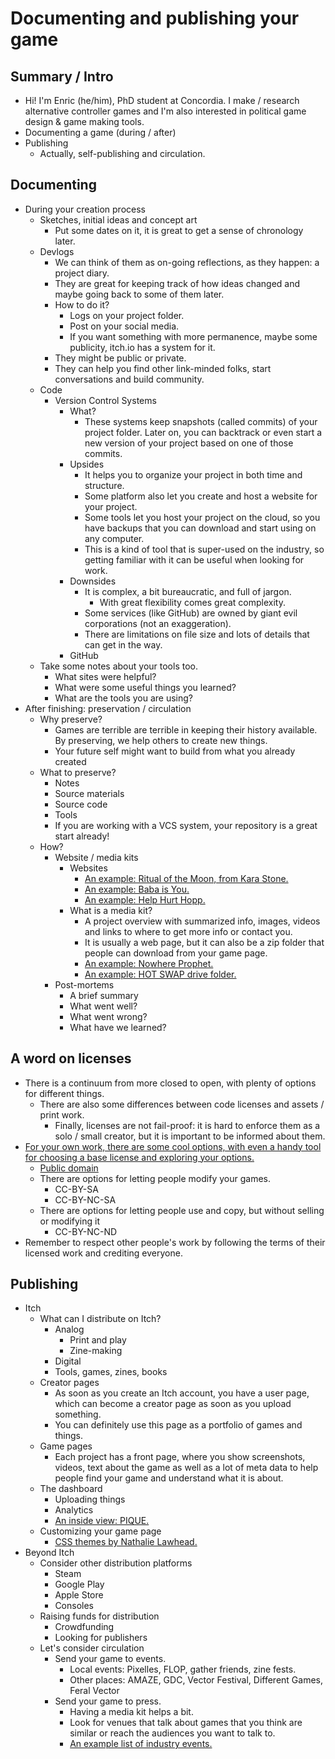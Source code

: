 # Documenting and publishing your game

## Summary / Intro

* Hi! I'm Enric (he/him), PhD student at Concordia. I make / research alternative controller games and I'm also interested in political game design & game making tools.
* Documenting a game (during / after)
* Publishing
	* Actually, self-publishing and circulation.

## Documenting

* During your creation process
	* Sketches, initial ideas and concept art
		* Put some dates on it, it is great to get a sense of chronology later.
	* Devlogs
		* We can think of them as on-going reflections, as they happen: a project diary.
		* They are great for keeping track of how ideas changed and maybe going back to some of them later.
		* How to do it?
			* Logs on your project folder.
			* Post on your social media.
			* If you want something with more permanence, maybe some publicity, itch.io has a system for it.
		* They might be public or private.
		* They can help you find other link-minded folks, start conversations and build community.
	* Code
		* Version Control Systems
			* What?
				* These systems keep snapshots (called commits) of your project folder. Later on, you can backtrack or even start a new version of your project based on one of those commits.
			* Upsides
				* It helps you to organize your project in both time and structure.
				* Some platform also let you create and host a website for your project.
				* Some tools let you host your project on the cloud, so you have backups that you can download and start using on any computer.
				* This is a kind of tool that is super-used on the industry, so getting familiar with it can be useful when looking for work.
			* Downsides
				* It is complex, a bit bureaucratic, and full of jargon.
					* With great flexibility comes great complexity.
				* Some services (like GitHub) are owned by giant evil corporations (not an exaggeration).
				* There are limitations on file size and lots of details that can get in the way.
			* GitHub
	* Take some notes about your tools too.
		* What sites were helpful?
		* What were some useful things you learned?
		* What are the tools you are using?
* After finishing: preservation / circulation
	* Why preserve?
		* Games are terrible are terrible in keeping their history available. By preserving, we help others to create new things.
		* Your future self might want to build from what you already created
	* What to preserve?
		* Notes
		* Source materials
		* Source code
		* Tools
		* If you are working with a VCS system, your repository is a great start already!
	* How?
		* Website / media kits
			* Websites
				* [An example: Ritual of the Moon, from Kara Stone.](https://ritualofthemoongame.com/)
				* [An example: Baba is You.](https://hempuli.itch.io/baba)
				* [An example: Help Hurt Hopp.](https://managore.itch.io/help-hurt-hopp)
			* What is a media kit?
				* A project overview with summarized info, images, videos and links to where to get more info or contact you.
				* It is usually a web page, but it can also be a zip folder that people can download from your game page.
				* [An example: Nowhere Prophet.](https://www.nowhereprophet.com/press/)
				* [An example: HOT SWAP drive folder.](https://hotswapgame.github.io/)
		* Post-mortems
			* A brief summary
			* What went well?
			* What went wrong?
			* What have we learned?

## A word on licenses

* There is a continuum from more closed to open, with plenty of options for different things.
	* There are also some differences between code licenses and assets / print work.
		* Finally, licenses are not fail-proof: it is hard to enforce them as a solo / small creator, but it is important to be informed about them.
* [For your own work, there are some cool options, with even a handy tool for choosing a base license and exploring your options.](https://creativecommons.org/choose/)
	* [Public domain](https://creativecommons.org/publicdomain/)
	* There are options for letting people modify your games.
		* CC-BY-SA
		* CC-BY-NC-SA
	* There are options for letting people use and copy, but without selling or modifying it
		* CC-BY-NC-ND
* Remember to respect other people's work by following the terms of their licensed work and crediting everyone.

## Publishing

* Itch
	* What can I distribute on Itch?
		* Analog
			* Print and play
			* Zine-making
		* Digital
		* Tools, games, zines, books
	* Creator pages
		* As soon as you create an Itch account, you have a user page, which can become a creator page as soon as you upload something.
		* You can definitely use this page as a portfolio of games and things.
	* Game pages
		* Each project has a front page, where you show screenshots, videos, text about the game as well as a lot of meta data to help people find your game and understand what it is about.
	* The dashboard
		* Uploading things
		* Analytics
		* [An inside view: PIQUE.](https://enricllagostera.itch.io/pique)
	* Customizing your game page
		* [CSS themes by Nathalie Lawhead.](https://alienmelon.itch.io/electric-zine-maker)
* Beyond Itch
	* Consider other distribution platforms
		* Steam
		* Google Play
		* Apple Store
		* Consoles
	* Raising funds for distribution
		* Crowdfunding
		* Looking for publishers
	* Let's consider circulation
		* Send your game to events.
			* Local events: Pixelles, FLOP, gather friends, zine fests.
			* Other places: AMAZE, GDC, Vector Festival, Different Games, Feral Vector
		* Send your game to press.
			* Having a media kit helps a bit.
			* Look for venues that talk about games that you think are similar or reach the audiences you want to talk to.
			* [An example list of industry events.](https://www.gamesindustry.biz/network/events?year=2019)